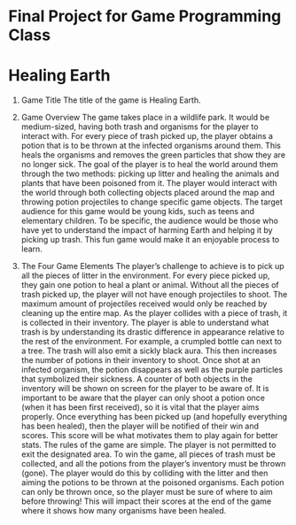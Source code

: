 # Final Project for Game Programming Class
# Healing Earth

 1.	Game Title
The title of the game is Healing Earth.

2.	Game Overview
The game takes place in a wildlife park. It would be medium-sized, having both trash and organisms for the player to interact with. For every piece of trash picked up, the player obtains a potion that is to be thrown at the infected organisms around them. This heals the organisms and removes the green particles that show they are no longer sick. The goal of the player is to heal the world around them through the two methods: picking up litter and healing the animals and plants that have been poisoned from it. The player would interact with the world through both collecting objects placed around the map and throwing potion projectiles to change specific game objects. The target audience for this game would be young kids, such as teens and elementary children. To be specific, the audience would be those who have yet to understand the impact of harming Earth and helping it by picking up trash. This fun game would make it an enjoyable process to learn. 

3.	The Four Game Elements
The player’s challenge to achieve is to pick up all the pieces of litter in the environment. For every piece picked up, they gain one potion to heal a plant or animal. Without all the pieces of trash picked up, the player will not have enough projectiles to shoot. The maximum amount of projectiles received would only be reached by cleaning up the entire map. As the player collides with a piece of trash, it is collected in their inventory. The player is able to understand what trash is by understanding its drastic difference in appearance relative to the rest of the environment. For example, a crumpled bottle can next to a tree. The trash will also emit a sickly black aura. This then increases the number of potions in their inventory to shoot. Once shot at an infected organism, the potion disappears as well as the purple particles that symbolized their sickness. A counter of both objects in the inventory will be shown on screen for the player to be aware of. It is important to be aware that the player can only shoot a potion once (when it has been first received), so it is vital that the player aims properly. Once everything has been picked up (and hopefully everything has been healed), then the player will be notified of their win and scores. This score will be what motivates them to play again for better stats. The rules of the game are simple. The player is not permitted to exit the designated area. To win the game, all pieces of trash must be collected, and all the potions from the player’s inventory must be thrown (gone). The player would do this by colliding with the litter and then aiming the potions to be thrown at the poisoned organisms. Each potion can only be thrown once, so the player must be sure of where to aim before throwing! This will impact their scores at the end of the game where it shows how many organisms have been healed. 



